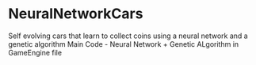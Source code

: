 # NeuralNetworkCars
Self evolving cars that learn to collect coins using a neural network and a genetic algorithm
Main Code - Neural Network + Genetic ALgorithm in GameEngine file
